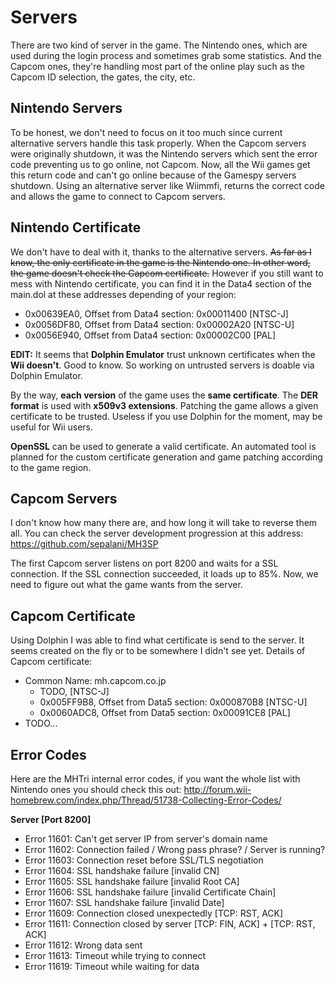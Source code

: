 # Servers
There are two kind of server in the game. The Nintendo ones, which are used during the login process and sometimes grab some statistics. And the Capcom ones, they're handling most part of the online play such as the Capcom ID selection, the gates, the city, etc.



Nintendo Servers
----------------
To be honest, we don't need to focus on it too much since current alternative servers handle this task properly. When the Capcom servers were originally shutdown, it was the Nintendo servers which sent the error code preventing us to go online, not Capcom. Now, all the Wii games get this return code and can't go online because of the Gamespy servers shutdown. Using an alternative server like Wiimmfi, returns the correct code and allows the game to connect to Capcom servers.



Nintendo Certificate
--------------------
We don't have to deal with it, thanks to the alternative servers. ~~As far as I know, the only certificate in the game is the Nintendo one. In other word, the game doesn't check the Capcom certificate.~~ However if you still want to mess with Nintendo certificate, you can find it in the Data4 section of the main.dol at these addresses depending of your region:
 * 0x00639EA0, Offset from Data4 section: 0x00011400 [NTSC-J]
 * 0x0056DF80, Offset from Data4 section: 0x00002A20 [NTSC-U]
 * 0x0056E940, Offset from Data4 section: 0x00002C00 [PAL]

**EDIT:** It seems that **Dolphin Emulator** trust unknown certificates when the **Wii doesn't**. Good to know. So working on untrusted servers is doable via Dolphin Emulator.

By the way, **each version** of the game uses the **same certificate**. The **DER format** is used with **x509v3 extensions**. Patching the game allows a given certificate to be trusted. Useless if you use Dolphin for the moment, may be useful for Wii users.

**OpenSSL** can be used to generate a valid certificate. An automated tool is planned for the custom certificate generation and game patching according to the game region.



Capcom Servers
--------------
I don't know how many there are, and how long it will take to reverse them all. You can check the server development progression at this address: https://github.com/sepalani/MH3SP

The first Capcom server listens on port 8200 and waits for a SSL connection. If the SSL connection succeeded, it loads up to 85%. Now, we need to figure out what the game wants from the server.



Capcom Certificate
------------------
Using Dolphin I was able to find what certificate is send to the server. It seems created on the fly or to be somewhere I didn't see yet. Details of Capcom certificate:
 * Common Name: mh.capcom.co.jp
   * TODO, [NTSC-J]
   * 0x005FF9B8, Offset from Data5 section: 0x000870B8 [NTSC-U]
   * 0x0060ADC8, Offset from Data5 section: 0x00091CE8 [PAL]
 * TODO...



Error Codes
-----------
Here are the MHTri internal error codes, if you want the whole list with Nintendo ones you should check this out: http://forum.wii-homebrew.com/index.php/Thread/51738-Collecting-Error-Codes/

**Server [Port 8200]**
 * Error 11601: Can't get server IP from server's domain name
 * Error 11602: Connection failed / Wrong pass phrase? / Server is running?
 * Error 11603: Connection reset before SSL/TLS negotiation
 * Error 11604: SSL handshake failure [invalid CN]
 * Error 11605: SSL handshake failure [invalid Root CA]
 * Error 11606: SSL handshake failure [invalid Certificate Chain]
 * Error 11607: SSL handshake failure [invalid Date]
 * Error 11609: Connection closed unexpectedly [TCP: RST, ACK]
 * Error 11611: Connection closed by server [TCP: FIN, ACK] + [TCP: RST, ACK]
 * Error 11612: Wrong data sent
 * Error 11613: Timeout while trying to connect
 * Error 11619: Timeout while waiting for data
